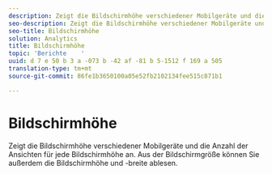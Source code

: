 ```yaml
---
description: Zeigt die Bildschirmhöhe verschiedener Mobilgeräte und die Anzahl der Ansichten für jede Bildschirmhöhe an. Aus der Bildschirmgröße können Sie außerdem die Bildschirmhöhe und -breite ablesen.
seo-description: Zeigt die Bildschirmhöhe verschiedener Mobilgeräte und die Anzahl der Ansichten für jede Bildschirmhöhe an. Aus der Bildschirmgröße können Sie außerdem die Bildschirmhöhe und -breite ablesen.
seo-title: Bildschirmhöhe
solution: Analytics
title: Bildschirmhöhe
topic: 'Berichte    '
uuid: d 7 e 50 b 3 a -073 b -42 af -81 b 5-1512 f 169 a 505
translation-type: tm+mt
source-git-commit: 86fe1b3650100a05e52fb2102134fee515c871b1

---
```



# Bildschirmhöhe

Zeigt die Bildschirmhöhe verschiedener Mobilgeräte und die Anzahl der Ansichten für jede Bildschirmhöhe an. Aus der Bildschirmgröße können Sie außerdem die Bildschirmhöhe und -breite ablesen.

